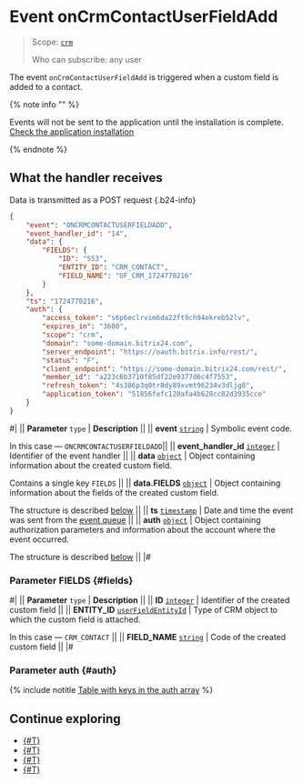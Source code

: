 # Event onCrmContactUserFieldAdd

> Scope: [`crm`](../../../../scopes/permissions.md)
> 
> Who can subscribe: any user

The event `onCrmContactUserFieldAdd` is triggered when a custom field is added to a contact.

{% note info "" %}

Events will not be sent to the application until the installation is complete. [Check the application installation](../../../../../settings/app-installation/installation-finish.md)

{% endnote %}

## What the handler receives

Data is transmitted as a POST request {.b24-info}

```json
{
    "event": "ONCRMCONTACTUSERFIELDADD",
    "event_handler_id": "14",
    "data": {
        "FIELDS": {
            "ID": "553",
            "ENTITY_ID": "CRM_CONTACT",
            "FIELD_NAME": "UF_CRM_1724770216"
        }
    },
    "ts": "1724770216",
    "auth": {
        "access_token": "s6p6eclrvim6da22ft9ch94ekreb52lv",
        "expires_in": "3600",
        "scope": "crm",
        "domain": "some-domain.bitrix24.com",
        "server_endpoint": "https://oauth.bitrix.info/rest/",
        "status": "F",
        "client_endpoint": "https://some-domain.bitrix24.com/rest/",
        "member_id": "a223c6b3710f85df22e9377d6c4f7553",
        "refresh_token": "4s386p3q0tr8dy89xvmt96234v3dljg8",
        "application_token": "51856fefc120afa4b628cc82d3935cce"
    }
}
```

#|
|| **Parameter**
`type` | **Description** ||
|| **event**
[`string`](../../../../data-types.md) | Symbolic event code.

In this case — `ONCRMCONTACTUSERFIELDADD`||
|| **event_handler_id**
[`integer`](../../../../data-types.md) | Identifier of the event handler ||
|| **data**
[`object`](../../../../data-types.md) | Object containing information about the created custom field.

Contains a single key `FIELDS` ||
|| **data.FIELDS**
[`object`](../../../../data-types.md) | Object containing information about the fields of the created custom field.

The structure is described [below](#fields) ||
|| **ts**
[`timestamp`](../../../../data-types.md) | Date and time the event was sent from the [event queue](../../../../events/index.md) ||
|| **auth**
[`object`](../../../../data-types.md) | Object containing authorization parameters and information about the account where the event occurred.

The structure is described [below](#auth) ||
|#

### Parameter FIELDS {#fields}

#|
|| **Parameter**
`type` | **Description** ||
|| **ID**
[`integer`](../../../../data-types.md) | Identifier of the created custom field ||
|| **ENTITY_ID**
[`userFieldEntityId`](../../../data-types.md#object_type) | Type of CRM object to which the custom field is attached.

In this case — `CRM_CONTACT` ||
|| **FIELD_NAME**
[`string`](../../../../data-types.md) | Code of the created custom field ||
|#

### Parameter auth {#auth}

{% include notitle [Table with keys in the auth array](../../../../../_includes/auth-params-in-events.md) %}

## Continue exploring

- [{#T}](./index.md)
- [{#T}](./on-crm-contact-user-field-update.md)
- [{#T}](./on-crm-contact-user-field-set-enum-values.md)
- [{#T}](./on-crm-contact-user-field-delete.md)